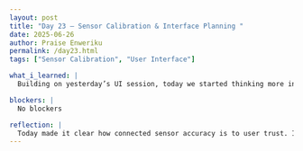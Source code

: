 ```yaml
---
layout: post
title: "Day 23 – Sensor Calibration & Interface Planning "
date: 2025-06-26
author: Praise Enweriku
permalink: /day23.html
tags: ["Sensor Calibration", "User Interface"]

what_i_learned: |
  Building on yesterday’s UI session, today we started thinking more intentionally about how our sensor data will be displayed on a user interface. We brainstormed basic layouts and discussed which values (like turbidity and pH) are most important to surface clearly. The focus was on keeping the design simple, readable, and functional, especially for users who may not be technically inclined. On the hardware side, we continued working with both the turbidity and pH sensors. We tried new calibration methods—adjusting code thresholds, testing more diverse samples, and comparing results with visual observations. While the data isn’t perfect yet, we’re starting to notice patterns and edge conditions that can guide how we refine the readings.

blockers: |
  No blockers

reflection: |
  Today made it clear how connected sensor accuracy is to user trust. If the data displayed isn’t reliable or readable, it could reduce the system’s overall usefulness—even if the hardware and code are technically working. I feel like we’re in the stage of tightening things up, not just building, but refining and shaping the user experience around what the technology can (and can’t yet) do. It’s definitely a challenge, but it’s also where the real product starts to take form. I’m looking forward to translating our sketches into actual interface mockups soon.
---
```

